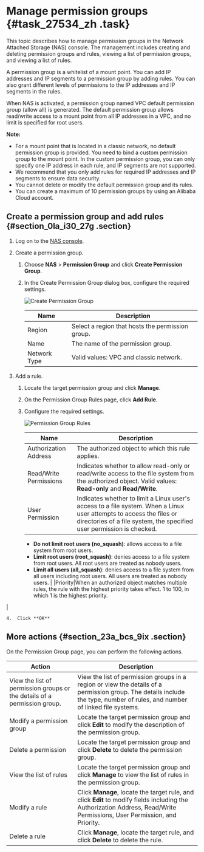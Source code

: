 # Manage permission groups {#task_27534_zh .task}

This topic describes how to manage permission groups in the Network Attached Storage \(NAS\) console. The management includes creating and deleting permission groups and rules, viewing a list of permission groups, and viewing a list of rules.

A permission group is a whitelist of a mount point. You can add IP addresses and IP segments to a permission group by adding rules. You can also grant different levels of permissions to the IP addresses and IP segments in the rules.

When NAS is activated, a permission group named VPC default permission group \(allow all\) is generated. The default permission group allows read/write access to a mount point from all IP addresses in a VPC, and no limit is specified for root users.

**Note:** 

-   For a mount point that is located in a classic network, no default permission group is provided. You need to bind a custom permission group to the mount point. In the custom permission group, you can only specify one IP address in each rule, and IP segments are not supported.
-   We recommend that you only add rules for required IP addresses and IP segments to ensure data security.
-   You cannot delete or modify the default permission group and its rules.
-   You can create a maximum of 10 permission groups by using an Alibaba Cloud account.

## Create a permission group and add rules {#section_0la_i30_27g .section}

1.  Log on to the [NAS console](partners-intl.console.aliyun.com/#/nas).
2.  Create a permission group. 
    1.  Choose **NAS** \> **Permission Group** and click **Create Permission Group**. 
    2.  In the Create Permission Group dialog box, configure the required settings. 

        ![Create Permission Group](http://static-aliyun-doc.oss-cn-hangzhou.aliyuncs.com/assets/img/18697/156576579852619_en-US.png)

        |Name|Description|
        |----|-----------|
        |Region|Select a region that hosts the permission group.|
        |Name|The name of the permission group.|
        |Network Type|Valid values: VPC and classic network.|

3.  Add a rule. 
    1.  Locate the target permission group and click **Manage**.
    2.  On the Permission Group Rules page, click **Add Rule**.
    3.  Configure the required settings. 

        ![Permission Group Rules](http://static-aliyun-doc.oss-cn-hangzhou.aliyuncs.com/assets/img/18697/156576579952620_en-US.png)

        |Name|Description|
        |----|-----------|
        |Authorization Address|The authorized object to which this rule applies.|
        |Read/Write Permissions|Indicates whether to allow read-only or read/write access to the file system from the authorized object. Valid values: **Read-only** and **Read/Write**.|
        |User Permission|Indicates whether to limit a Linux user's access to a file system. When a Linux user attempts to access the files or directories of a file system, the specified user permission is checked.

        -   **Do not limit root users \(no\_squash\)**: allows access to a file system from root users.
        -   **Limit root users \(root\_squash\)**: denies access to a file system from root users. All root users are treated as nobody users.
        -   **Limit all users \(all\_squash\)**: denies access to a file system from all users including root users. All users are treated as nobody users.
 |
        |Priority|When an authorized object matches multiple rules, the rule with the highest priority takes effect. 1 to 100, in which 1 is the highest priority.

 |

    4.  Click **OK**

## More actions {#section_23a_bcs_9ix .section}

On the Permission Group page, you can perform the following actions.

|Action|Description|
|------|-----------|
|View the list of permission groups or the details of a permission group.|View the list of permission groups in a region or view the details of a permission group. The details include the type, number of rules, and number of linked file systems.|
|Modify a permission group|Locate the target permission group and click **Edit** to modify the description of the permission group.|
|Delete a permission|Locate the target permission group and click **Delete** to delete the permission group.|
|View the list of rules|Locate the target permission group and click **Manage** to view the list of rules in the permission group.|
|Modify a rule|Click **Manage**, locate the target rule, and click **Edit** to modify fields including the Authorization Address, Read/Write Permissions, User Permission, and Priority.|
|Delete a rule|Click **Manage**, locate the target rule, and click **Delete** to delete the rule.|

